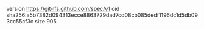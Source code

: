version https://git-lfs.github.com/spec/v1
oid sha256:a5b7382d094313ecce8863729dad7cd08cb085dedf1196dc1d5db093cc55cf3c
size 905
